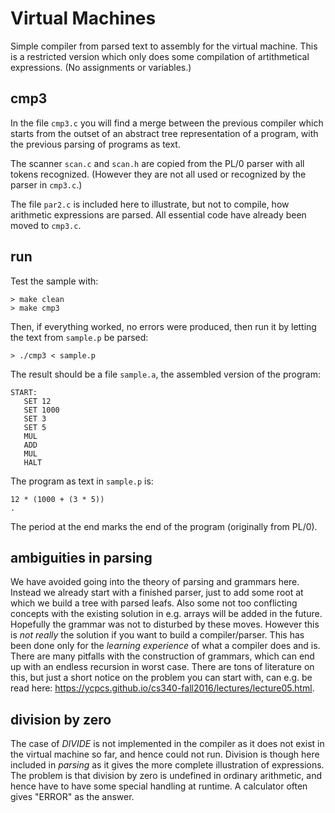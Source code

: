 # Virtual Machines

Simple compiler from parsed text to assembly for the virtual machine.
This is a restricted version which only does some compilation of
artithmetical expressions. (No assignments or variables.)


## cmp3

In the file `cmp3.c` you will find a merge between the previous
compiler which starts from the outset of an abstract tree
representation of a program, with the previous parsing of programs
as text.

The scanner `scan.c` and `scan.h` are copied from the PL/0 parser with
all tokens recognized. (However they are not all used or recognized by
the parser in `cmp3.c`.)

The file `par2.c` is included here to illustrate, but not to compile,
how arithmetic expressions are parsed. All essential code have already
been moved to `cmp3.c`.


## run

Test the sample with:

```shell
> make clean
> make cmp3
```

Then, if everything worked, no errors were produced, then run it by
letting the text from `sample.p` be parsed:

```shell
> ./cmp3 < sample.p
```

The result should be a file `sample.a`, the assembled version of the program:

```assembly
START:
   SET 12
   SET 1000
   SET 3
   SET 5
   MUL
   ADD
   MUL
   HALT
```

The program as text in `sample.p` is:

```shell
12 * (1000 + (3 * 5))
.
```

The period at the end marks the end of the program (originally from PL/0).


## ambiguities in parsing

We have avoided going into the theory of parsing and grammars here. Instead
we already start with a finished parser, just to add some root at which we
build a tree with parsed leafs. Also some not too conflicting concepts with the
existing solution in e.g. arrays will be added in the future. Hopefully the
grammar was not to disturbed by these moves. However this is *not really* the
solution if you want to build a compiler/parser. This has been done only
for the *learning experience* of what a compiler does and is. There are many
pitfalls with the construction of grammars, which can end up with an endless
recursion in worst case. There are tons of literature on this, but just a short
notice on the problem you can start with, can e.g. be read here:
https://ycpcs.github.io/cs340-fall2016/lectures/lecture05.html.



## division by zero

The case of *DIVIDE* is not implemented in the compiler as it does not exist
in the virtual machine so far, and hence could not run. Division is though here
included in *parsing* as it gives the more complete illustration of expressions.
The problem is that division by zero is undefined in ordinary arithmetic, and
hence have to have some special handling at runtime. A calculator often gives "ERROR"
as the answer.
